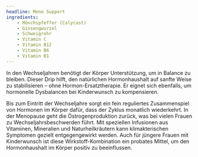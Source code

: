 ```yaml
---
headline: Meno Support
ingredients:
    - Mönchspfeffer (Calycast)
    - Ginsengwurzel
    - Schweigrohr
    - Vitamin C
    - Vitamin B12
    - Vitamin B6
    - Vitamin B1
---
```


In den Wechseljahren benötigt der Körper Unterstützung, um in Balance zu bleiben. Dieser Drip hilft, den natürlichen Hormonhaushalt auf sanfte Weise zu stabilisieren – ohne Hormon-Ersatztherapie. Er eignet sich ebenfalls, um hormonelle Dysbalancen bei Kinderwunsch zu kompensieren.

Bis zum Eintritt der Wechseljahre sorgt ein fein reguliertes Zusammenspiel von Hormonen im Körper dafür, dass der Zyklus monatlich wiederkehrt. In der Menopause geht die Östrogenproduktion zurück, was bei vielen Frauen zu Wechseljahrsbeschwerden führt. Mit speziellen Infusionen aus Vitaminen, Mineralien und Naturheilkräutern kann klimakterischen Symptomen gezielt entgegengewirkt werden. Auch für jüngere Frauen mit Kinderwunsch ist diese Wirkstoff-Kombination ein probates Mittel, um den Hormonhaushalt im Körper positiv zu beeinflussen.
